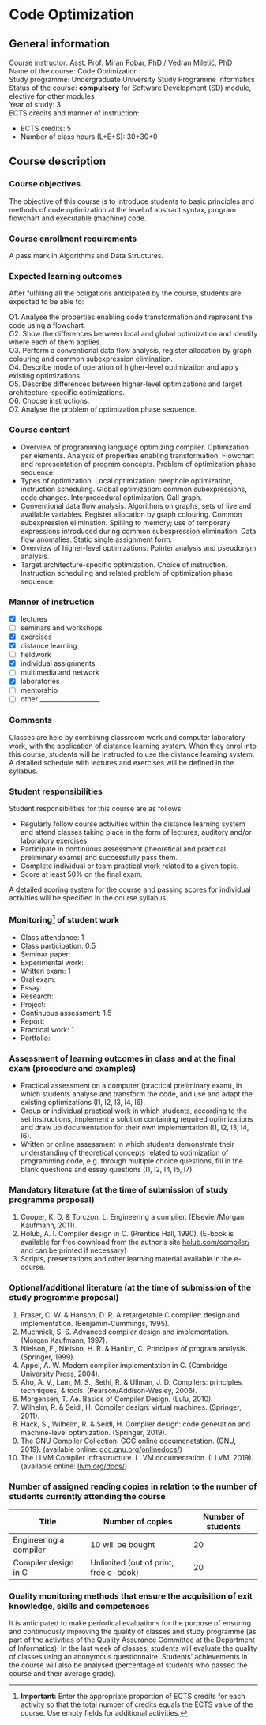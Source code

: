 # Code Optimization

## General information

Course instructor: Asst. Prof. Miran Pobar, PhD / Vedran Miletić, PhD  
Name of the course: Code Optimization  
Study programme: Undergraduate University Study Programme Informatics  
Status of the course: **compulsory** for Software Development (SD) module, elective for other modules  
Year of study: 3  
ECTS credits and manner of instruction:

- ECTS credits: 5
- Number of class hours (L+E+S): 30+30+0

## Course description

### Course objectives

The objective of this course is to introduce students to basic principles and methods of code optimization at the level of abstract syntax, program flowchart and executable (machine) code.

### Course enrollment requirements

A pass mark in Algorithms and Data Structures.

### Expected learning outcomes

After fulfilling all the obligations anticipated by the course, students are expected to be able to:

O1. Analyse the properties enabling code transformation and represent the code using a flowchart.  
O2. Show the differences between local and global optimization and identify where each of them applies.  
O3. Perform a conventional data flow analysis, register allocation by graph colouring and common subexpression elimination.  
O4. Describe mode of operation of higher-level optimization and apply existing optimizations.  
O5. Describe differences between higher-level optimizations and target architecture-specific optimizations.  
O6. Choose instructions.  
O7. Analyse the problem of optimization phase sequence.

### Course content

- Overview of programming language optimizing compiler. Optimization per elements. Analysis of properties enabling transformation. Flowchart and representation of program concepts. Problem of optimization phase sequence.
- Types of optimization. Local optimization: peephole optimization, instruction scheduling. Global optimization: common subexpressions, code changes. Interprocedural optimization. Call graph.
- Conventional data flow analysis. Algorithms on graphs, sets of live and available variables. Register allocation by graph colouring. Common subexpression elimination. Spilling to memory; use of temporary expressions introduced during common subexpression elimination. Data flow anomalies. Static single assignment form.
- Overview of higher-level optimizations. Pointer analysis and pseudonym analysis.
- Target architecture-specific optimization. Choice of instruction. Instruction scheduling and related problem of optimization phase sequence.

### Manner of instruction

- [x] lectures
- [ ] seminars and workshops
- [x] exercises
- [x] distance learning
- [ ] fieldwork
- [x] individual assignments
- [ ] multimedia and network
- [x] laboratories
- [ ] mentorship
- [ ] other ___________________

### Comments

Classes are held by combining classroom work and computer laboratory work, with the application of distance learning system. When they enrol into this course, students will be instructed to use the distance learning system. A detailed schedule with lectures and exercises will be defined in the syllabus.

### Student responsibilities

Student responsibilities for this course are as follows:

- Regularly follow course activities within the distance learning system and attend classes taking place in the form of lectures, auditory and/or laboratory exercises.
- Participate in continuous assessment (theoretical and practical preliminary exams) and successfully pass them.
- Complete individual or team practical work related to a given topic.
- Score at least 50% on the final exam.

A detailed scoring system for the course and passing scores for individual activities will be specified in the course syllabus.

### Monitoring[^1] of student work

- Class attendance: 1
- Class participation: 0.5
- Seminar paper:
- Experimental work:
- Written exam: 1
- Oral exam:
- Essay:
- Research:
- Project:
- Continuous assessment: 1.5
- Report:
- Practical work: 1
- Portfolio:

### Assessment of learning outcomes in class and at the final exam (procedure and examples)

- Practical assessment on a computer (practical preliminary exam), in which students analyse and transform the code, and use and adapt the existing optimizations (I1, I2, I3, I4, I6).
- Group or individual practical work in which students, according to the set instructions, implement a solution containing required optimizations and draw up documentation for their own implementation (I1, I2, I3, I4, I6).
- Written or online assessment in which students demonstrate their understanding of theoretical concepts related to optimization of programming code, e.g. through multiple choice questions, fill in the blank questions and essay questions (I1, I2, I4, I5, I7).

### Mandatory literature (at the time of submission of study programme proposal)

1. Cooper, K. D. & Torczon, L. Engineering a compiler. (Elsevier/Morgan Kaufmann, 2011).
1. Holub, A. I. Compiler design in C. (Prentice Hall, 1990). (E-book is available for free download from the author’s site [holub.com/compiler/](https://holub.com/compiler/) and can be printed if necessary)
1. Scripts, presentations and other learning material available in the e-course.

### Optional/additional literature (at the time of submission of the study programme proposal)

1. Fraser, C. W. & Hanson, D. R. A retargetable C compiler: design and implementation. (Benjamin-Cummings, 1995).
1. Muchnick, S. S. Advanced compiler design and implementation. (Morgan Kaufmann, 1997).
1. Nielson, F., Nielson, H. R. & Hankin, C. Principles of program analysis. (Springer, 1999).
1. Appel, A. W. Modern compiler implementation in C. (Cambridge University Press, 2004).
1. Aho, A. V., Lam, M. S., Sethi, R. & Ullman, J. D. Compilers: principles, techniques, & tools. (Pearson/Addison-Wesley, 2006).
1. Morgensen, T. Ae. Basics of Compiler Design. (Lulu, 2010).
1. Wilhelm, R. & Seidl, H. Compiler design: virtual machines. (Springer, 2011).
1. Hack, S., Wilhelm, R. & Seidl, H. Compiler design: code generation and machine-level optimization. (Springer, 2019).
1. The GNU Compiler Collection. GCC online documenatation. (GNU, 2019). (available online: [gcc.gnu.org/onlinedocs/](https://gcc.gnu.org/onlinedocs/))
1. The LLVM Compiler Infrastructure. LLVM documentation. (LLVM, 2019). (available online: [llvm.org/docs/](https://llvm.org/docs/))

### Number of assigned reading copies in relation to the number of students currently attending the course

| Title | Number of copies | Number of students |
| ----- | ---------------- | ------------------ |
| Engineering a compiler | 10 will be bought | 20 |
| Compiler design in C | Unlimited (out of print, free e-book) | 20 |

### Quality monitoring methods that ensure the acquisition of exit knowledge, skills and competences

It is anticipated to make periodical evaluations for the purpose of ensuring and continuously improving the quality of classes and study programme (as part of the activities of the Quality Assurance Committee at the Department of Informatics). In the last week of classes, students will evaluate the quality of classes using an anonymous questionnaire. Students’ achievements in the course will also be analysed (percentage of students who passed the course and their average grade).

[^1]: **Important:** Enter the appropriate proportion of ECTS credits for each activity so that the total number of credits equals the ECTS value of the course. Use empty fields for additional activities.
